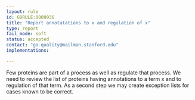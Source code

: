 ```yaml
---
layout: rule
id: GORULE:0000036
title: "Report annotatations to x and regulation of x"
type: report
fail_mode: soft
status: accepted
contact: "go-quality@mailman.stanford.edu"
implementations:

---
```

Few proteins are part of a process as well as regulate that process. We need to review the list of proteins having annotations to a term x and to regulation of that term. 
As a second step we may create exception lists for cases known to be correct. 
